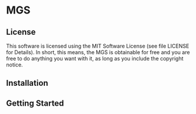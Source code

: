 # MGS
## License
This software is licensed using the MIT Software License (see file LICENSE for Details). In short, this means, the MGS is obtainable for free and you are free to do anything you want with it, as long as you include the copyright notice.

## Installation
## Getting Started

